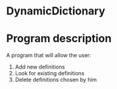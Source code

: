 # DynamicDictionary

# Program description
A program that will allow the user:
1) Add new definitions
2) Look for existing definitions
3) Delete definitions chosen by him
